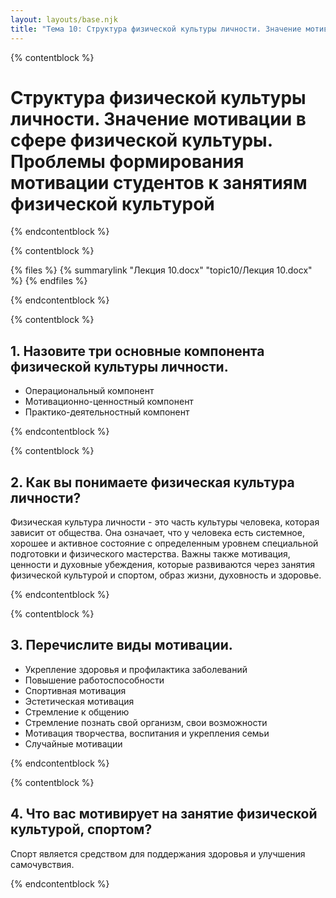 ```yaml
---
layout: layouts/base.njk
title: "Тема 10: Структура физической культуры личности. Значение мотивации  в сфере физической культуры. Проблемы формирования мотивации студентов к занятиям физической культурой"
---
```


{% contentblock %}

# Структура физической культуры личности. Значение мотивации  в сфере физической культуры. Проблемы формирования мотивации студентов к занятиям физической культурой

{% endcontentblock %}

{% contentblock %}

{% files %}
    {% summarylink "Лекция 10.docx" "topic10/Лекция 10.docx" %}
{% endfiles %}

{% endcontentblock %}

{% contentblock %}

## 1. Назовите три основные компонента физической культуры личности.

- Операциональный компонент 
- Мотивационно-ценностный компонент 
- Практико-деятельностный компонент 

{% endcontentblock %}

{% contentblock %}

## 2. Как вы понимаете физическая культура личности?

Физическая культура личности - это часть культуры человека, которая зависит от общества. Она означает, что у человека есть системное, хорошее и активное состояние с определенным уровнем специальной подготовки и физического мастерства. Важны также мотивация, ценности и духовные убеждения, которые развиваются через занятия физической культурой и спортом, образ жизни, духовность и здоровье.

{% endcontentblock %}

{% contentblock %}

## 3. Перечислите виды мотивации.

- Укрепление здоровья и профилактика заболеваний
- Повышение работоспособности
- Спортивная мотивация
- Эстетическая мотивация
- Стремление к общению
- Стремление познать свой организм, свои возможности
- Мотивация творчества, воспитания и укрепления семьи
- Случайные мотивации

{% endcontentblock %}

{% contentblock %}

## 4. Что вас мотивирует на занятие физической культурой, спортом?

Спорт является средством для поддержания здоровья и улучшения самочувствия.

{% endcontentblock %}

